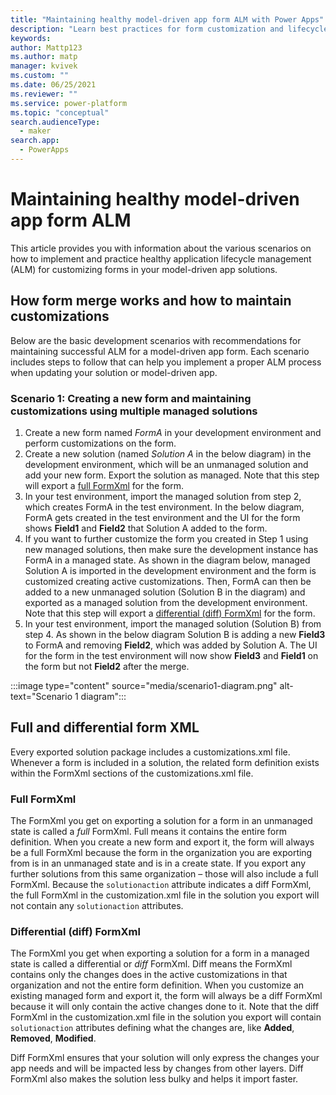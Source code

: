 ```yaml
---
title: "Maintaining healthy model-driven app form ALM with Power Apps"
description: "Learn best practices for form customization and lifecycle management with Power Apps."
keywords: 
author: Mattp123
ms.author: matp
manager: kvivek
ms.custom: ""
ms.date: 06/25/2021
ms.reviewer: ""
ms.service: power-platform
ms.topic: "conceptual"
search.audienceType: 
  - maker
search.app: 
  - PowerApps
---
```

# Maintaining healthy model-driven app form ALM

This article provides you with information about the various scenarios on how to implement and practice healthy application lifecycle management (ALM) for customizing forms in your model-driven app solutions.

## How form merge works and how to maintain customizations

Below are the basic development scenarios with recommendations for maintaining successful ALM for a model-driven app form. Each scenario includes steps to follow that can help you implement a proper ALM process when updating your solution or model-driven app.

### Scenario 1: Creating a new form and maintaining customizations using multiple managed solutions

1. Create a new form named *FormA* in your development environment and perform customizations on the form.
1. Create a new solution (named *Solution A* in the below diagram) in the development environment, which will be an unmanaged solution and add your new form. Export the solution as managed. Note that this step will export a [full FormXml](#full-formxml) for the form.
1. In your test environment, import the managed solution from step 2, which creates FormA in the test environment. In the below diagram, FormA gets created in the test environment and the UI for the form shows **Field1** and **Field2** that Solution A added to the form.
1. If you want to further customize the form you created in Step 1 using new managed solutions, then make sure the development instance has FormA in a managed state. As shown in the diagram below, managed Solution A is imported in the development environment and the form is customized creating active customizations.  Then, FormA can then be added to a new unmanaged solution (Solution B in the diagram) and exported as a managed solution from the development environment. Note that this step will export a [differential (diff) FormXml](#differential-diff-formxml) for the form.
1. In your test environment, import the managed solution (Solution B) from step 4. As shown in the below diagram Solution B is adding a new **Field3** to FormA and removing **Field2**, which was added by Solution A. The UI for the form in the test environment will now show **Field3** and **Field1** on the form but not **Field2** after the merge.

:::image type="content" source="media/scenario1-diagram.png" alt-text="Scenario 1 diagram":::

## Full and differential form XML

Every exported solution package includes a customizations.xml file. Whenever a form is included in a solution, the related form definition exists within the FormXml sections of the customizations.xml file.

### Full FormXml

The FormXml you get on exporting a solution for a form in an unmanaged state is called a *full* FormXml. Full means it contains the entire form definition. When you create a new form and export it, the form will always be a full FormXml because the form in the organization you are exporting from is in an unmanaged state and is in a create state. If you export any further solutions from this same organization – those will also include a full FormXml. Because the `solutionaction` attribute indicates a diff FormXml, the full FormXml in the customization.xml file in the solution you export will not contain any `solutionaction` attributes.

### Differential (diff) FormXml

The FormXml you get when exporting a solution for a form in a managed state is called a differential or *diff* FormXml. Diff means the FormXml contains only the changes does in the active customizations in that organization and not the entire form definition. When you customize an existing managed form and export it, the form will always be a diff FormXml because it will only contain the active changes done to it. Note that the diff FormXml in the customization.xml file in the solution you export will contain `solutionaction` attributes defining what the changes are, like **Added**, **Removed**, **Modified**.

Diff FormXml ensures that your solution will only express the changes your app needs and will be impacted less by changes from other layers. Diff FormXml also makes the solution less bulky and helps it import faster.

